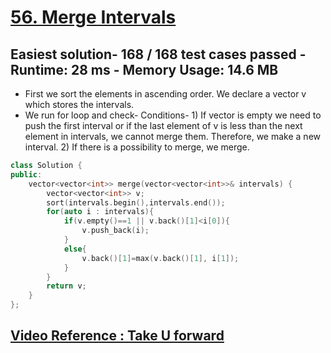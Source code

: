 # **[56. Merge Intervals](https://leetcode.com/problems/merge-intervals/)**

## Easiest solution- 168 / 168 test cases passed - Runtime: 28 ms - Memory Usage: 14.6 MB

- First we sort the elements in ascending order. We declare a vector v which stores the intervals.
- We run for loop and check- Conditions- 1) If vector is empty we need to push the first interval or if the last element of v is less than the next element in intervals, we cannot merge them. Therefore, we make a new interval. 2) If there is a possibility to merge, we merge.

```C++
class Solution {
public:
    vector<vector<int>> merge(vector<vector<int>>& intervals) {
        vector<vector<int>> v;
        sort(intervals.begin(),intervals.end());
        for(auto i : intervals){
            if(v.empty()==1 || v.back()[1]<i[0]){
                v.push_back(i);
            }
            else{
                v.back()[1]=max(v.back()[1], i[1]);
            }
        }
        return v;
    }
};
```



## **[Video Reference : Take U forward](https://www.youtube.com/watch?v=2JzRBPFYbKE)**
